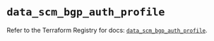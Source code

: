 # `data_scm_bgp_auth_profile`

Refer to the Terraform Registry for docs: [`data_scm_bgp_auth_profile`](https://registry.terraform.io/providers/paloaltonetworks/scm/1.0.2/docs/data-sources/bgp_auth_profile).
